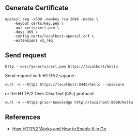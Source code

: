 ## Generate Certificate

```shell
openssl req -x509 -newkey rsa:2048 -nodes \
    -keyout certs/key.pem \
    -out certs/cert.pem \
    -days 365 \
    -config certs/localhost-openssl.cnf \
    -extensions v3_req
```


## Send request

```shell
http --verify=certs/cert.pem https://localhost/hello
```

Send request with HTTP/2 support:
```shell
curl -v --http2 https://localhost:8443/hello --insecure
```


or the HTTP/2 Over Cleartext (h2c) protocol:
```shell
curl -v --http2-prior-knowledge http://localhost:8080/hello
```

## References

- [How HTTP/2 Works and How to Enable It in Go](https://victoriametrics.com/blog/go-http2/)
